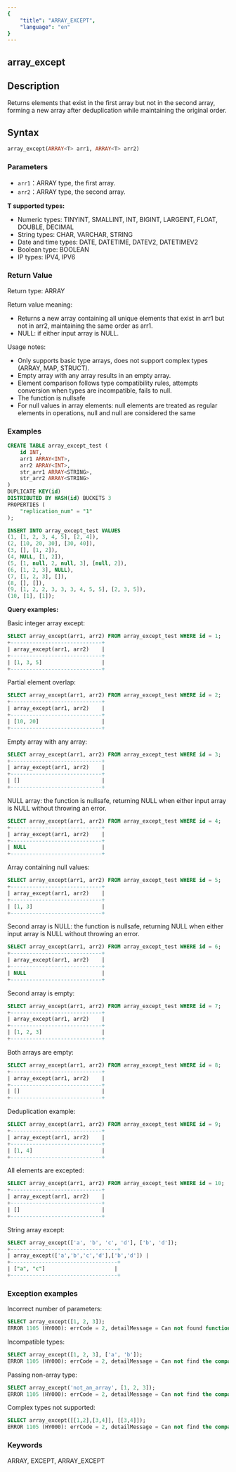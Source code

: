 ```yaml
---
{
    "title": "ARRAY_EXCEPT",
    "language": "en"
}
---
```


## array_except

<version since="2.0.0">

</version>

## Description

Returns elements that exist in the first array but not in the second array, forming a new array after deduplication while maintaining the original order.

## Syntax

```sql
array_except(ARRAY<T> arr1, ARRAY<T> arr2)
```

### Parameters

- `arr1`：ARRAY<T> type, the first array.
- `arr2`：ARRAY<T> type, the second array.

**T supported types:**
- Numeric types: TINYINT, SMALLINT, INT, BIGINT, LARGEINT, FLOAT, DOUBLE, DECIMAL
- String types: CHAR, VARCHAR, STRING
- Date and time types: DATE, DATETIME, DATEV2, DATETIMEV2
- Boolean type: BOOLEAN
- IP types: IPV4, IPV6

### Return Value

Return type: ARRAY<T>

Return value meaning:
- Returns a new array containing all unique elements that exist in arr1 but not in arr2, maintaining the same order as arr1.
- NULL: if either input array is NULL.

Usage notes:
- Only supports basic type arrays, does not support complex types (ARRAY, MAP, STRUCT).
- Empty array with any array results in an empty array.
- Element comparison follows type compatibility rules, attempts conversion when types are incompatible, fails to null.
- The function is nullsafe
- For null values in array elements: null elements are treated as regular elements in operations, null and null are considered the same

### Examples

```sql
CREATE TABLE array_except_test (
    id INT,
    arr1 ARRAY<INT>,
    arr2 ARRAY<INT>,
    str_arr1 ARRAY<STRING>,
    str_arr2 ARRAY<STRING>
)
DUPLICATE KEY(id)
DISTRIBUTED BY HASH(id) BUCKETS 3
PROPERTIES (
    "replication_num" = "1"
);

INSERT INTO array_except_test VALUES
(1, [1, 2, 3, 4, 5], [2, 4]),
(2, [10, 20, 30], [30, 40]),
(3, [], [1, 2]),
(4, NULL, [1, 2]),
(5, [1, null, 2, null, 3], [null, 2]),
(6, [1, 2, 3], NULL),
(7, [1, 2, 3], []),
(8, [], []),
(9, [1, 2, 2, 3, 3, 3, 4, 5, 5], [2, 3, 5]),
(10, [1], [1]);
```

**Query examples:**

Basic integer array except:
```sql
SELECT array_except(arr1, arr2) FROM array_except_test WHERE id = 1;
+-----------------------------+
| array_except(arr1, arr2)    |
+-----------------------------+
| [1, 3, 5]                   |
+-----------------------------+
```

Partial element overlap:
```sql
SELECT array_except(arr1, arr2) FROM array_except_test WHERE id = 2;
+-----------------------------+
| array_except(arr1, arr2)    |
+-----------------------------+
| [10, 20]                    |
+-----------------------------+
```

Empty array with any array:
```sql
SELECT array_except(arr1, arr2) FROM array_except_test WHERE id = 3;
+-----------------------------+
| array_except(arr1, arr2)    |
+-----------------------------+
| []                          |
+-----------------------------+
```

NULL array: the function is nullsafe, returning NULL when either input array is NULL without throwing an error.
```sql
SELECT array_except(arr1, arr2) FROM array_except_test WHERE id = 4;
+-----------------------------+
| array_except(arr1, arr2)    |
+-----------------------------+
| NULL                        |
+-----------------------------+
```

Array containing null values:
```sql
SELECT array_except(arr1, arr2) FROM array_except_test WHERE id = 5;
+-----------------------------+
| array_except(arr1, arr2)    |
+-----------------------------+
| [1, 3]                      |
+-----------------------------+
```

Second array is NULL: the function is nullsafe, returning NULL when either input array is NULL without throwing an error.
```sql
SELECT array_except(arr1, arr2) FROM array_except_test WHERE id = 6;
+-----------------------------+
| array_except(arr1, arr2)    |
+-----------------------------+
| NULL                        |
+-----------------------------+
```

Second array is empty:
```sql
SELECT array_except(arr1, arr2) FROM array_except_test WHERE id = 7;
+-----------------------------+
| array_except(arr1, arr2)    |
+-----------------------------+
| [1, 2, 3]                   |
+-----------------------------+
```

Both arrays are empty:
```sql
SELECT array_except(arr1, arr2) FROM array_except_test WHERE id = 8;
+-----------------------------+
| array_except(arr1, arr2)    |
+-----------------------------+
| []                          |
+-----------------------------+
```

Deduplication example:
```sql
SELECT array_except(arr1, arr2) FROM array_except_test WHERE id = 9;
+-----------------------------+
| array_except(arr1, arr2)    |
+-----------------------------+
| [1, 4]                      |
+-----------------------------+
```

All elements are excepted:
```sql
SELECT array_except(arr1, arr2) FROM array_except_test WHERE id = 10;
+-----------------------------+
| array_except(arr1, arr2)    |
+-----------------------------+
| []                          |
+-----------------------------+
```

String array except:
```sql
SELECT array_except(['a', 'b', 'c', 'd'], ['b', 'd']);
+----------------------------------+
| array_except(['a','b','c','d'],['b','d']) |
+----------------------------------+
| ["a", "c"]                      |
+----------------------------------+
```

### Exception examples

Incorrect number of parameters:
```sql
SELECT array_except([1, 2, 3]);
ERROR 1105 (HY000): errCode = 2, detailMessage = Can not found function 'array_except' which has 1 arity. Candidate functions are: [array_except(Expression, Expression)]
```

Incompatible types:
```sql
SELECT array_except([1, 2, 3], ['a', 'b']);
ERROR 1105 (HY000): errCode = 2, detailMessage = Can not find the compatibility function signature: array_except(ARRAY<INT>, ARRAY<VARCHAR(1)>)
```

Passing non-array type:
```sql
SELECT array_except('not_an_array', [1, 2, 3]);
ERROR 1105 (HY000): errCode = 2, detailMessage = Can not find the compatibility function signature: array_except(VARCHAR(12), ARRAY<INT>)
```

Complex types not supported:
```sql
SELECT array_except([[1,2],[3,4]], [[3,4]]);
ERROR 1105 (HY000): errCode = 2, detailMessage = Can not find the compatibility function signature: array_except(ARRAY<ARRAY<INT>>, ARRAY<ARRAY<INT>>)
```

### Keywords

ARRAY, EXCEPT, ARRAY_EXCEPT 